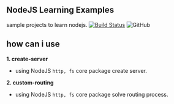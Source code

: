 ## NodeJS Learning Examples

sample projects to learn nodejs.
[![Build Status](https://travis-ci.org/joemccann/dillinger.svg?branch=master)](https://travis-ci.org/joemccann/dillinger)
![GitHub](https://img.shields.io/github/license/bilaldevelop/nodejs-learning-examples?color=yellow&label=MIT&style=plastic)

 
## how can i use


**1. create-server**
   - using NodeJS `http, fs` core package create server.
   
**2. custom-routing**
   - using NodeJS `http, fs` core package solve routing process.
   


